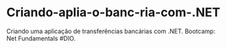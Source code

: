 # Criando-aplia-o-banc-ria-com-.NET
Criando uma aplicação de transferências bancárias com .NET. Bootcamp: Net Fundamentals #DIO.
